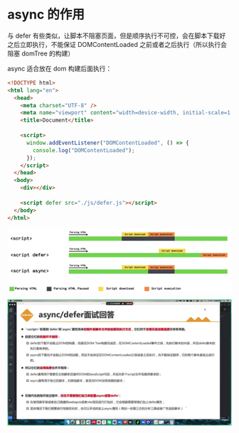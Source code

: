 # async 的作用

与 defer 有些类似，让脚本不阻塞页面，但是顺序执行不可控，会在脚本下载好之后立即执行，不能保证 DOMContentLoaded 之前或者之后执行（所以执行会阻塞 domTree 的构建）

async 适合放在 dom 构建后面执行：

```html
<!DOCTYPE html>
<html lang="en">
  <head>
    <meta charset="UTF-8" />
    <meta name="viewport" content="width=device-width, initial-scale=1.0" />
    <title>Document</title>

    <script>
      window.addEventListener("DOMContentLoaded", () => {
        console.log("DOMContentLoaded");
      });
    </script>
  </head>
  <body>
    <div></div>

    <script defer src="./js/defer.js"></script>
  </body>
</html>
```

![alt text](./image/image.png)

![alt text](./image/image-1.png)
